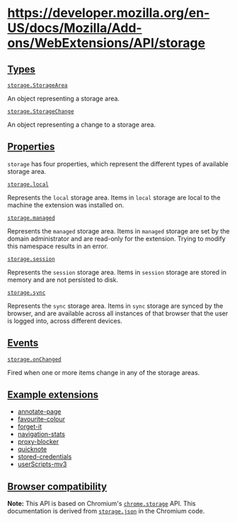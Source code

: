 # https://developer.mozilla.org/en-US/docs/Mozilla/Add-ons/WebExtensions/API/storage

## [Types](#types)

[`storage.StorageArea`](https://developer.mozilla.org/en-US/docs/Mozilla/Add-ons/WebExtensions/API/storage/StorageArea)

An object representing a storage area.

[`storage.StorageChange`](https://developer.mozilla.org/en-US/docs/Mozilla/Add-ons/WebExtensions/API/storage/StorageChange)

An object representing a change to a storage area.

## [Properties](#properties)

`storage` has four properties, which represent the different types of available storage area.

[`storage.local`](https://developer.mozilla.org/en-US/docs/Mozilla/Add-ons/WebExtensions/API/storage/local)

Represents the `local` storage area. Items in `local` storage are local to the machine the extension was installed on.

[`storage.managed`](https://developer.mozilla.org/en-US/docs/Mozilla/Add-ons/WebExtensions/API/storage/managed)

Represents the `managed` storage area. Items in `managed` storage are set by the domain administrator and are read-only for the extension. Trying to modify this namespace results in an error.

[`storage.session`](https://developer.mozilla.org/en-US/docs/Mozilla/Add-ons/WebExtensions/API/storage/session)

Represents the `session` storage area. Items in `session` storage are stored in memory and are not persisted to disk.

[`storage.sync`](https://developer.mozilla.org/en-US/docs/Mozilla/Add-ons/WebExtensions/API/storage/sync)

Represents the `sync` storage area. Items in `sync` storage are synced by the browser, and are available across all instances of that browser that the user is logged into, across different devices.

## [Events](#events)

[`storage.onChanged`](https://developer.mozilla.org/en-US/docs/Mozilla/Add-ons/WebExtensions/API/storage/onChanged)

Fired when one or more items change in any of the storage areas.

## [Example extensions](#example_extensions)

*   [annotate-page](https://github.com/mdn/webextensions-examples/tree/main/annotate-page)
*   [favourite-colour](https://github.com/mdn/webextensions-examples/tree/main/favourite-colour)
*   [forget-it](https://github.com/mdn/webextensions-examples/tree/main/forget-it)
*   [navigation-stats](https://github.com/mdn/webextensions-examples/tree/main/navigation-stats)
*   [proxy-blocker](https://github.com/mdn/webextensions-examples/tree/main/proxy-blocker)
*   [quicknote](https://github.com/mdn/webextensions-examples/tree/main/quicknote)
*   [stored-credentials](https://github.com/mdn/webextensions-examples/tree/main/stored-credentials)
*   [userScripts-mv3](https://github.com/mdn/webextensions-examples/tree/main/userScripts-mv3)

## [Browser compatibility](#browser_compatibility)

**Note:** This API is based on Chromium's [`chrome.storage`](https://developer.chrome.com/docs/extensions/reference/api/storage) API. This documentation is derived from [`storage.json`](https://chromium.googlesource.com/chromium/src/+/master/extensions/common/api/storage.json) in the Chromium code.